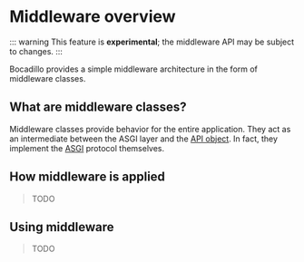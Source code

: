 # Middleware overview

::: warning
This feature is **experimental**; the middleware API may be subject to changes.
:::

Bocadillo provides a simple middleware architecture in the form of middleware classes.

## What are middleware classes?

Middleware classes provide behavior for the entire application. They act as an intermediate between the ASGI layer and the [API object]. In fact, they implement the [ASGI] protocol themselves.

## How middleware is applied

> TODO

## Using middleware

> TODO

[API object]: ../../api/api.md
[ASGI]: https://asgi.readthedocs.io
